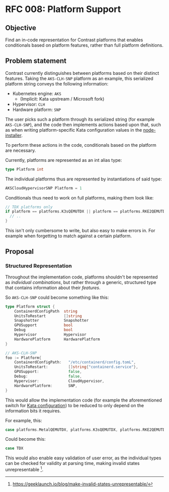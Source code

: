 # RFC 008: Platform Support

## Objective

Find an in-code representation for Contrast platforms that enables conditionals
based on platform features, rather than full platform definitions.

## Problem statement

Contrast currently distinguishes between platforms based on their distinct
features. Taking the `AKS-CLH-SNP` platform as an example, this serialized
platform string conveys the following information:

- Kubernetes engine: `AKS`
  - (Implicit: Kata upstream / Microsoft fork)
- Hypervisor: `CLH`
- Hardware platform: `SNP`

The user picks such a platform through its serialized string (for example
`AKS-CLH-SNP`), and the code then implements actions based upon that, such as
when writing platform-specific Kata configuration values in the
[node-installer].

To perform these actions in the code, conditionals based on the platform are
necessary.

Currently, platforms are represented as an int alias type:

```go
type Platform int
```

The individual platforms thus are represented by instantiations of said type:

```go
AKSCloudHypervisorSNP Platform = 1
```

Conditionals thus need to work on full platforms, making them look like:

```go
// TDX platforms only
if platform == platforms.K3sQEMUTDX || platform == platforms.RKE2QEMUTDX {
  // ..
}
```

This isn't only cumbersome to write, but also easy to make errors in. For
example when forgetting to match against a certain platform.

[node-installer]: https://github.com/edgelesssys/contrast/blob/3f39682ea9a383b2557923e257bd065e461b8ee6/nodeinstaller/internal/constants/constants.go#L48

## Proposal

### Structured Representation

Throughout the implementation code, platforms shouldn't be represented as
_individual combinations_, but rather through a generic, structured type that
contains information about their _features_.

So `AKS-CLH-SNP` could become something like this:

```go
type Platform struct {
    ContainerdConfigPath  string
    UnitsToRestart        []string
    Snapshotter           Snapshotter
    GPUSupport            bool
    Debug                 bool
    Hypervisor            Hypervisor
    HardwarePlatform      HardwarePlatform
}

// AKS-CLH-SNP
foo := Platform{
    ContainerdConfigPath:   "/etc/containerd/config.tomL",
    UnitsToRestart:         []string{"containerd.service"},
    GPUSupport:             false,
    Debug:                  false,
    Hypervisor:             CloudHypervisor,
    HardwarePlatform:       SNP,
}
```

This would allow the implementation code (for example the aforementioned switch
for [Kata configuration]) to be reduced to only depend on the information bits
it requires.

For example, this:

```go
case platforms.MetalQEMUTDX, platforms.K3sQEMUTDX, platforms.RKE2QEMUTDX:
```

Could become this:

```go
case TDX
```

This would also enable easy validation of user error, as the individual types
can be checked for validity at parsing time, making invalid states
unrepresentable [^1].

[Kata configuration]: https://github.com/edgelesssys/contrast/blob/3f39682ea9a383b2557923e257bd065e461b8ee6/nodeinstaller/internal/constants/constants.go#L48

[^1]: https://geeklaunch.io/blog/make-invalid-states-unrepresentable/
